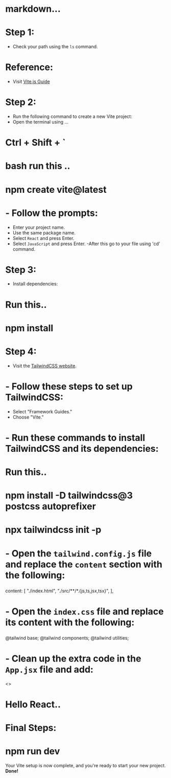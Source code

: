 

# markdown...

# **Step 1:** 
- Check your path using the `ls` command.

# **Reference:**
- Visit [Vite.js Guide](https://vitejs.dev/guide/)

# **Step 2:**
- Run the following command to create a new Vite project:
- Open the terminal using ...
# Ctrl + Shift + ` 

# bash run this ..
# npm create vite@latest


# - Follow the prompts:

  - Enter your project name.
  - Use the same package name.
  - Select `React` and press Enter.
  - Select `JavaScript` and press Enter.
  -After this go to your file using 'cd' command.

# **Step 3:**
- Install dependencies:

# Run this..

# npm install


# **Step 4:** 
- Visit the [TailwindCSS website](https://tailwindcss.com/).

# - Follow these steps to set up TailwindCSS:
  - Select "Framework Guides."
  - Choose "Vite."

# - Run these commands to install TailwindCSS and its dependencies:

# Run this..

# npm install -D tailwindcss@3 postcss autoprefixer

# npx tailwindcss init -p


# - Open the `tailwind.config.js` file and replace the `content` section with the following:

###

content: [
  "./index.html",
  "./src/**/*.{js,ts,jsx,tsx}",
],


# - Open the `index.css` file and replace its content with the following:

###

@tailwind base;
@tailwind components;
@tailwind utilities;


# - Clean up the extra code in the `App.jsx` file and add:

<>
  <h1>Hello React..</h1>
</>


# **Final Steps:**

# npm run dev


Your Vite setup is now complete, and you're ready to start your new project. **Done!**
